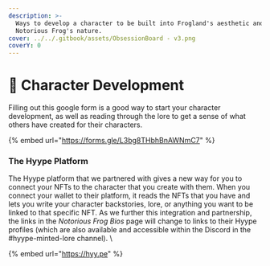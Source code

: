 ```yaml
---
description: >-
  Ways to develop a character to be built into Frogland's aesthetic and the
  Notorious Frog's nature.
cover: ../../.gitbook/assets/ObsessionBoard - v3.png
coverY: 0
---
```


# 👾 Character Development

Filling out this google form is a good way to start your character development, as well as reading through the lore to get a sense of what others have created for their characters.

{% embed url="https://forms.gle/L3bg8THbhBnAWNmC7" %}

### The Hyype Platform&#x20;

The Hyype platform that we partnered with gives a new way for you to connect your NFTs to the character that you create with them. When you connect your wallet to their platform, it reads the NFTs that you have and lets you write your character backstories, lore, or anything you want to be linked to that specific NFT. As we further this integration and partnership, the links in the _Notorious Frog Bios_ page will change to links to their Hyype profiles (which are also available and accessible within the Discord in the #hyype-minted-lore channel). \


{% embed url="https://hyy.pe" %}
